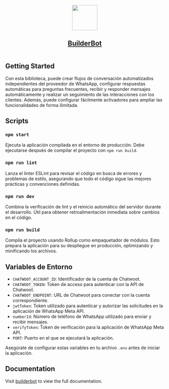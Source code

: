 <p align="center">
  <a href="https://builderbot.vercel.app/">
    <picture>
      <img src="https://builderbot.vercel.app/assets/thumbnail-vector.png" height="80">
    </picture>
    <h2 align="center">BuilderBot</h2>
  </a>
</p>

<p align="center">
  <a aria-label="NPM version" href="https://www.npmjs.com/package/@builderbot/bot">
    <img alt="" src="https://img.shields.io/npm/v/@builderbot/bot?color=%2300c200&label=%40bot-whatsapp">
  </a>
  </a>
</p>

## Getting Started

Con esta biblioteca, puede crear flujos de conversación automatizados independientes del proveedor de WhatsApp, configurar respuestas automáticas para preguntas frecuentes, recibir y responder mensajes automáticamente y realizar un seguimiento de las interacciones con los clientes. Además, puede configurar fácilmente activadores para ampliar las funcionalidades de forma ilimitada.

## Scripts

### `npm start`

Ejecuta la aplicación compilada en el entorno de producción. Debe ejecutarse después de compilar el proyecto con `npm run build`.

### `npm run lint`

Lanza el linter ESLint para revisar el código en busca de errores y problemas de estilo, asegurando que todo el código sigue las mejores prácticas y convenciones definidas.

### `npm run dev`

Combina la verificación de lint y el reinicio automático del servidor durante el desarrollo. Útil para obtener retroalimentación inmediata sobre cambios en el código.

### `npm run build`

Compila el proyecto usando Rollup como empaquetador de módulos. Esto prepara la aplicación para su despliegue en producción, optimizando y minificando los archivos.

## Variables de Entorno

- `CHATWOOT_ACCOUNT_ID`: Identificador de la cuenta de Chatwoot.
- `CHATWOOT_TOKEN`: Token de acceso para autenticar con la API de Chatwoot.
- `CHATWOOT_ENDPOINT`: URL de Chatwoot para conectar con la cuenta correspondiente.
- `jwtToken`: Token utilizado para autenticar y autorizar las solicitudes en la aplicación de WhatsApp Meta API.
- `numberId`: Número de teléfono de WhatsApp utilizado para enviar y recibir mensajes.
- `verifyToken`: Token de verificación para la aplicación de WhatsApp Meta API.
- `PORT`: Puerto en el que se ejecutará la aplicación.

Asegúrate de configurar estas variables en tu archivo `.env` antes de iniciar la aplicación.

## Documentation

Visit [builderbot](https://builderbot.vercel.app/) to view the full documentation.
